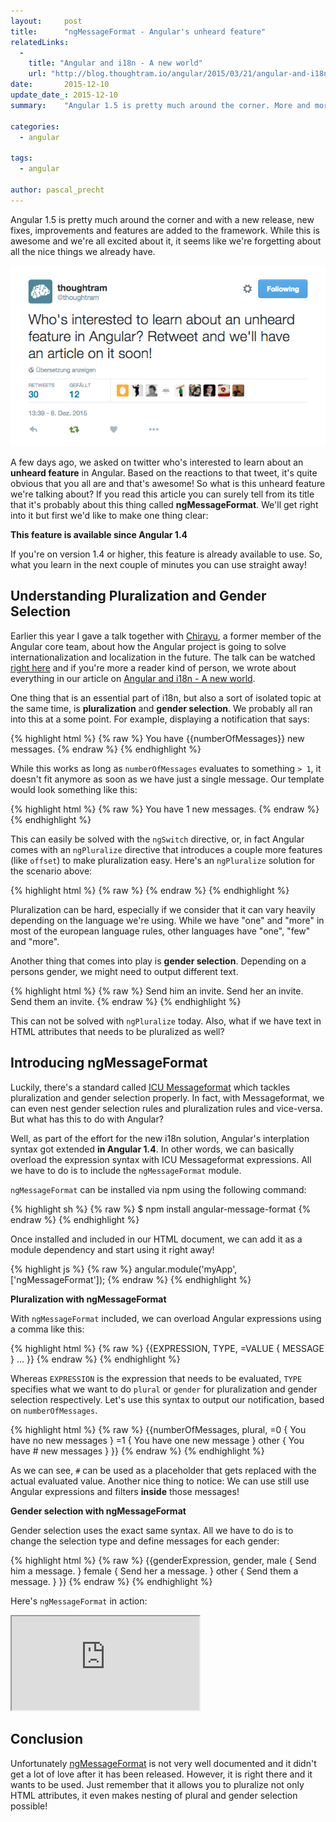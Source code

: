 ```yaml
---
layout:     post
title:      "ngMessageFormat - Angular's unheard feature"
relatedLinks:
  -
    title: "Angular and i18n - A new world"
    url: "http://blog.thoughtram.io/angular/2015/03/21/angular-and-i18n-the-new-world.html"
date:       2015-12-10
update_date_: 2015-12-10
summary:    "Angular 1.5 is pretty much around the corner. More and more beta releases are going down the road and plenty new features and improvements are landing. While this is cool, because new things are awesome, it turns out that there's a feature that already landed in Angular 1.4, that no one really noticed. Curious?"

categories:
  - angular

tags:
  - angular

author: pascal_precht
---
```


Angular 1.5 is pretty much around the corner and with a new release, new fixes, improvements and features are added to the framework. While this is awesome and we're all excited about it, it seems like we're forgetting about all the nice things we already have.


<img src="/images/tweet.png" alt="Tweet by thoughtram">

A few days ago, we asked on twitter who's interested to learn about an **unheard feature** in Angular. Based on the reactions to that tweet, it's quite obvious that you all are and that's awesome! So what is this unheard feature we're talking about? If you read this article you can surely tell from its title that it's probably about this thing called **ngMessageFormat**. We'll get right into it but first we'd like to make one thing clear:

**This feature is available since Angular 1.4**

If you're on version 1.4 or higher, this feature is already available to use. So, what you learn in the next couple of minutes you can use straight away!

## Understanding Pluralization and Gender Selection

Earlier this year I gave a talk together with [Chirayu](http://twitter.com/chirayuk), a former member of the Angular core team, about how the Angular project is going to solve internationalization and localization in the future. The talk can be watched [right here](https://www.youtube.com/watch?v=iBBkCA1M-mc) and if you're more a reader kind of person, we wrote about everything in our article on [Angular and i18n - A new world](http://blog.thoughtram.io/angular/2015/03/21/angular-and-i18n-the-new-world.html).

One thing that is an essential part of i18n, but also a sort of isolated topic at the same time, is **pluralization** and **gender selection**. We probably all ran into this at a some point. For example, displaying a notification that says:

{% highlight html %}
{% raw %}
You have {{numberOfMessages}} new messages.
{% endraw %}
{% endhighlight %}

While this works as long as `numberOfMessages` evaluates to something `> 1`, it doesn't fit anymore as soon as we have just a single message. Our template would look something like this:

{% highlight html %}
{% raw %}
You have 1 new messages.
{% endraw %}
{% endhighlight %}

This can easily be solved with the `ngSwitch` directive, or, in fact Angular comes with an `ngPluralize` directive that introduces a couple more features (like `offset`) to make pluralization easy. Here's an `ngPluralize` solution for the scenario above:

{% highlight html %}
{% raw %}
<ng-pluralize count="numberOfMessages"
              when="{'1': 'You have one new message.',
                     'other': 'You have {} new messages.'}">
</ng-pluralize>
{% endraw %}
{% endhighlight %}

Pluralization can be hard, especially if we consider that it can vary heavily depending on the language we're using. While we have "one" and "more" in most of the european language rules, other languages have "one", "few" and "more".

Another thing that comes into play is **gender selection**. Depending on a persons gender, we might need to output different text.

{% highlight html %}
{% raw %}
Send him an invite.
Send her an invite.
Send them an invite.
{% endraw %}
{% endhighlight %}

This can not be solved with `ngPluralize` today. Also, what if we have text in HTML attributes that needs to be pluralized as well?

## Introducing ngMessageFormat

Luckily, there's a standard called [ICU Messageformat](http://userguide.icu-project.org/formatparse/messages) which tackles pluralization and gender selection properly. In fact, with Messageformat, we can even nest gender selection rules and pluralization rules and vice-versa. But what has this to do with Angular?

Well, as part of the effort for the new i18n solution, Angular's interplation syntax got extended **in Angular 1.4**. In other words, we can basically overload the expression syntax with ICU Messageformat expressions. All we have to do is to include the `ngMessageFormat` module.

`ngMessageFormat` can be installed via npm using the following command:

{% highlight sh %}
{% raw %}
$ npm install angular-message-format
{% endraw %}
{% endhighlight %}

Once installed and included in our HTML document, we can add it as a module dependency and start using it right away! 

{% highlight js %}
{% raw %}
angular.module('myApp', ['ngMessageFormat']);
{% endraw %}
{% endhighlight %}

**Pluralization with ngMessageFormat**

With `ngMessageFormat` included, we can overload Angular expressions using a comma like this:

{% highlight html %}
{% raw %}
{{EXPRESSION, TYPE,
     =VALUE { MESSAGE }
     ...
}}
{% endraw %}
{% endhighlight %}

Whereas `EXPRESSION` is the expression that needs to be evaluated, `TYPE` specifies what we want to do `plural` or `gender` for pluralization and gender selection respectively. Let's use this syntax to output our notification, based on `numberOfMessages`.

{% highlight html %}
{% raw %}
{{numberOfMessages, plural,
    =0 { You have no new messages }
    =1 { You have one new message }
    other { You have # new messages }
}}
{% endraw %}
{% endhighlight %}

As we can see, `#` can be used as a placeholder that gets replaced with the actual evaluated value. Another nice thing to notice: We can use still use Angular expressions and filters **inside** those messages!

**Gender selection with ngMessageFormat**

Gender selection uses the exact same syntax. All we have to do is to change the selection type and define messages for each gender:

{% highlight html %}
{% raw %}
{{genderExpression, gender,
    male { Send him a message. }
    female { Send her a message. }
    other { Send them a message. }
}}
{% endraw %}
{% endhighlight %}

Here's `ngMessageFormat` in action:

<iframe src="http://embed.plnkr.co/UYyBFyafomFllh5ZcP0s/"></iframe>

## Conclusion

Unfortunately [ngMessageFormat](https://docs.angularjs.org/api/ngMessageFormat) is not very well documented and it didn't get a lot of love after it has been released. However, it is right there and it wants to be used. Just remember that it allows you to pluralize not only HTML attributes, it even makes nesting of plural and gender selection possible!
